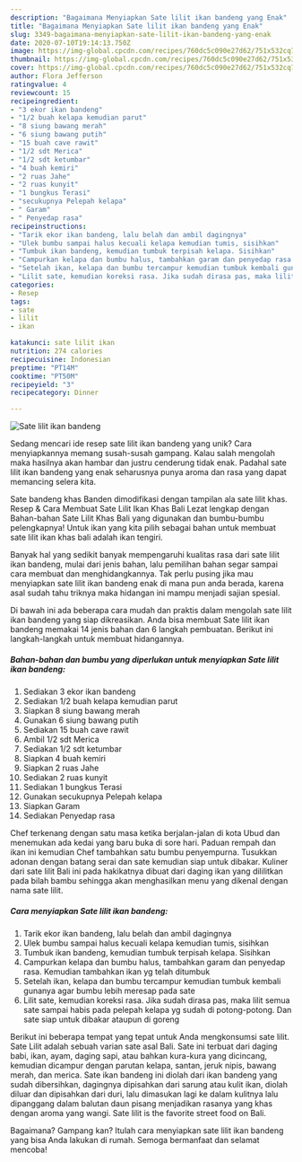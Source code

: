 ```yaml
---
description: "Bagaimana Menyiapkan Sate lilit ikan bandeng yang Enak"
title: "Bagaimana Menyiapkan Sate lilit ikan bandeng yang Enak"
slug: 3349-bagaimana-menyiapkan-sate-lilit-ikan-bandeng-yang-enak
date: 2020-07-10T19:14:13.750Z
image: https://img-global.cpcdn.com/recipes/760dc5c090e27d62/751x532cq70/sate-lilit-ikan-bandeng-foto-resep-utama.jpg
thumbnail: https://img-global.cpcdn.com/recipes/760dc5c090e27d62/751x532cq70/sate-lilit-ikan-bandeng-foto-resep-utama.jpg
cover: https://img-global.cpcdn.com/recipes/760dc5c090e27d62/751x532cq70/sate-lilit-ikan-bandeng-foto-resep-utama.jpg
author: Flora Jefferson
ratingvalue: 4
reviewcount: 15
recipeingredient:
- "3 ekor ikan bandeng"
- "1/2 buah kelapa kemudian parut"
- "8 siung bawang merah"
- "6 siung bawang putih"
- "15 buah cave rawit"
- "1/2 sdt Merica"
- "1/2 sdt ketumbar"
- "4 buah kemiri"
- "2 ruas Jahe"
- "2 ruas kunyit"
- "1 bungkus Terasi"
- "secukupnya Pelepah kelapa"
- " Garam"
- " Penyedap rasa"
recipeinstructions:
- "Tarik ekor ikan bandeng, lalu belah dan ambil dagingnya"
- "Ulek bumbu sampai halus kecuali kelapa kemudian tumis, sisihkan"
- "Tumbuk ikan bandeng, kemudian tumbuk terpisah kelapa. Sisihkan"
- "Campurkan kelapa dan bumbu halus, tambahkan garam dan penyedap rasa. Kemudian tambahkan ikan yg telah ditumbuk"
- "Setelah ikan, kelapa dan bumbu tercampur kemudian tumbuk kembali gunanya agar bumbu lebih meresap pada sate"
- "Lilit sate, kemudian koreksi rasa. Jika sudah dirasa pas, maka lilit semua sate sampai habis pada pelepah kelapa yg sudah di potong-potong. Dan sate siap untuk dibakar ataupun di goreng"
categories:
- Resep
tags:
- sate
- lilit
- ikan

katakunci: sate lilit ikan 
nutrition: 274 calories
recipecuisine: Indonesian
preptime: "PT14M"
cooktime: "PT50M"
recipeyield: "3"
recipecategory: Dinner

---
```



![Sate lilit ikan bandeng](https://img-global.cpcdn.com/recipes/760dc5c090e27d62/751x532cq70/sate-lilit-ikan-bandeng-foto-resep-utama.jpg)

Sedang mencari ide resep sate lilit ikan bandeng yang unik? Cara menyiapkannya memang susah-susah gampang. Kalau salah mengolah maka hasilnya akan hambar dan justru cenderung tidak enak. Padahal sate lilit ikan bandeng yang enak seharusnya punya aroma dan rasa yang dapat memancing selera kita.

Sate bandeng khas Banden dimodifikasi dengan tampilan ala sate lilit khas. Resep &amp; Cara Membuat Sate Lilit Ikan Khas Bali Lezat lengkap dengan Bahan-bahan Sate Lilit Khas Bali yang digunakan dan bumbu-bumbu pelengkapnya! Untuk ikan yang kita pilih sebagai bahan untuk membuat sate lilit ikan khas bali adalah ikan tengiri.

Banyak hal yang sedikit banyak mempengaruhi kualitas rasa dari sate lilit ikan bandeng, mulai dari jenis bahan, lalu pemilihan bahan segar sampai cara membuat dan menghidangkannya. Tak perlu pusing jika mau menyiapkan sate lilit ikan bandeng enak di mana pun anda berada, karena asal sudah tahu triknya maka hidangan ini mampu menjadi sajian spesial.


Di bawah ini ada beberapa cara mudah dan praktis dalam mengolah sate lilit ikan bandeng yang siap dikreasikan. Anda bisa membuat Sate lilit ikan bandeng memakai 14 jenis bahan dan 6 langkah pembuatan. Berikut ini langkah-langkah untuk membuat hidangannya.

<!--inarticleads1-->

##### Bahan-bahan dan bumbu yang diperlukan untuk menyiapkan Sate lilit ikan bandeng:

1. Sediakan 3 ekor ikan bandeng
1. Sediakan 1/2 buah kelapa kemudian parut
1. Siapkan 8 siung bawang merah
1. Gunakan 6 siung bawang putih
1. Sediakan 15 buah cave rawit
1. Ambil 1/2 sdt Merica
1. Sediakan 1/2 sdt ketumbar
1. Siapkan 4 buah kemiri
1. Siapkan 2 ruas Jahe
1. Sediakan 2 ruas kunyit
1. Sediakan 1 bungkus Terasi
1. Gunakan secukupnya Pelepah kelapa
1. Siapkan  Garam
1. Sediakan  Penyedap rasa


Chef terkenang dengan satu masa ketika berjalan-jalan di kota Ubud dan menemukan ada kedai yang baru buka di sore hari. Paduan rempah dan ikan ini kemudian Chef tambahkan satu bumbu penyempurna. Tusukkan adonan dengan batang serai dan sate kemudian siap untuk dibakar. Kuliner dari sate lilit Bali ini pada hakikatnya dibuat dari daging ikan yang dililitkan pada bilah bambu sehingga akan menghasilkan menu yang dikenal dengan nama sate lilit. 

<!--inarticleads2-->

##### Cara menyiapkan Sate lilit ikan bandeng:

1. Tarik ekor ikan bandeng, lalu belah dan ambil dagingnya
1. Ulek bumbu sampai halus kecuali kelapa kemudian tumis, sisihkan
1. Tumbuk ikan bandeng, kemudian tumbuk terpisah kelapa. Sisihkan
1. Campurkan kelapa dan bumbu halus, tambahkan garam dan penyedap rasa. Kemudian tambahkan ikan yg telah ditumbuk
1. Setelah ikan, kelapa dan bumbu tercampur kemudian tumbuk kembali gunanya agar bumbu lebih meresap pada sate
1. Lilit sate, kemudian koreksi rasa. Jika sudah dirasa pas, maka lilit semua sate sampai habis pada pelepah kelapa yg sudah di potong-potong. Dan sate siap untuk dibakar ataupun di goreng


Berikut ini beberapa tempat yang tepat untuk Anda mengkonsumsi sate lilit. Sate Lilit adalah sebuah varian sate asal Bali. Sate ini terbuat dari daging babi, ikan, ayam, daging sapi, atau bahkan kura-kura yang dicincang, kemudian dicampur dengan parutan kelapa, santan, jeruk nipis, bawang merah, dan merica. Sate ikan bandeng ini diolah dari ikan bandeng yang sudah dibersihkan, dagingnya dipisahkan dari sarung atau kulit ikan, diolah diluar dan dipisahkan dari duri, lalu dimasukan lagi ke dalam kulitnya lalu dipanggang dalam balutan daun pisang menjadikan rasanya yang khas dengan aroma yang wangi. Sate lilit is the favorite street food on Bali. 

Bagaimana? Gampang kan? Itulah cara menyiapkan sate lilit ikan bandeng yang bisa Anda lakukan di rumah. Semoga bermanfaat dan selamat mencoba!
